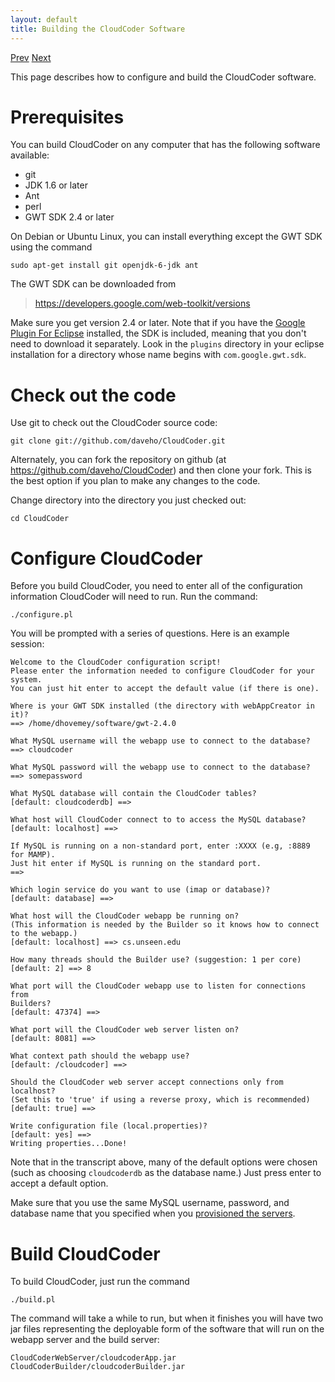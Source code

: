 ```yaml
---
layout: default
title: Building the CloudCoder Software
---
```

[Prev](servers.html) [Next](deploy.html)

This page describes how to configure and build the CloudCoder software.

# Prerequisites

You can build CloudCoder on any computer that has the following software
available:

* git
* JDK 1.6 or later
* Ant
* perl
* GWT SDK 2.4 or later

On Debian or Ubuntu Linux, you can install everything except the GWT
SDK using the command

	sudo apt-get install git openjdk-6-jdk ant

The GWT SDK can be downloaded from

> <https://developers.google.com/web-toolkit/versions>

Make sure you get version 2.4 or later.  Note that if you have the
[Google Plugin For Eclipse](https://developers.google.com/eclipse/docs/download) installed,
the SDK is included, meaning that you don't need to download it separately.
Look in the `plugins` directory in your eclipse installation
for a directory whose name begins with `com.google.gwt.sdk`.

# Check out the code

Use git to check out the CloudCoder source code:

	git clone git://github.com/daveho/CloudCoder.git

Alternately, you can fork the repository on github (at <https://github.com/daveho/CloudCoder>)
and then clone your fork.  This is the best option if you plan to make any changes
to the code.

Change directory into the directory you just checked out:

	cd CloudCoder

# Configure CloudCoder

Before you build CloudCoder, you need to enter all of the configuration
information CloudCoder will need to run.  Run the command:

	./configure.pl

You will be prompted with a series of questions.  Here is an example session:

	Welcome to the CloudCoder configuration script!
	Please enter the information needed to configure CloudCoder for your system.
	You can just hit enter to accept the default value (if there is one).
	
	Where is your GWT SDK installed (the directory with webAppCreator in it)?
	==> /home/dhovemey/software/gwt-2.4.0               
	
	What MySQL username will the webapp use to connect to the database?
	==> cloudcoder
	
	What MySQL password will the webapp use to connect to the database?
	==> somepassword
	
	What MySQL database will contain the CloudCoder tables?
	[default: cloudcoderdb] ==> 
	
	What host will CloudCoder connect to to access the MySQL database?
	[default: localhost] ==> 
	
	If MySQL is running on a non-standard port, enter :XXXX (e.g, :8889 for MAMP).
	Just hit enter if MySQL is running on the standard port.
	==> 
	
	Which login service do you want to use (imap or database)?
	[default: database] ==>         
	
	What host will the CloudCoder webapp be running on?
	(This information is needed by the Builder so it knows how to connect
	to the webapp.)
	[default: localhost] ==> cs.unseen.edu
	
	How many threads should the Builder use? (suggestion: 1 per core)
	[default: 2] ==> 8
	
	What port will the CloudCoder webapp use to listen for connections from
	Builders?
	[default: 47374] ==> 
	
	What port will the CloudCoder web server listen on?
	[default: 8081] ==> 
	
	What context path should the webapp use?
	[default: /cloudcoder] ==> 
	
	Should the CloudCoder web server accept connections only from localhost?
	(Set this to 'true' if using a reverse proxy, which is recommended)
	[default: true] ==> 
	
	Write configuration file (local.properties)?
	[default: yes] ==> 
	Writing properties...Done!

Note that in the transcript above, many of the default options were chosen
(such as choosing `cloudcoderdb` as the database name.)  Just press enter
to accept a default option.

Make sure that you use the same MySQL username, password, and database name
that you specified when you [provisioned the servers](servers.html).

# Build CloudCoder

To build CloudCoder, just run the command

	./build.pl

The command will take a while to run, but when it finishes you will have
two jar files representing the deployable form of the software that
will run on the webapp server and the build server:

	CloudCoderWebServer/cloudcoderApp.jar
	CloudCoderBuilder/cloudcoderBuilder.jar
